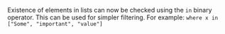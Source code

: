 Existence of elements in lists can now be checked using the `in` binary
operator. This can be used for simpler filtering. For example: `where x in
["Some", "important", "value"]`
